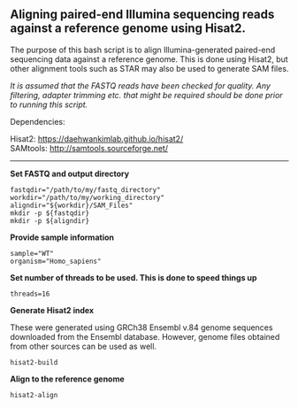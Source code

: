 ## Aligning paired-end Illumina sequencing reads against a reference genome using Hisat2.

The purpose of this bash script is to align Illumina-generated paired-end sequencing data against a reference genome. This is done using Hisat2, but other alignment tools such as STAR may also be used to generate SAM files.  

*It is assumed that the FASTQ reads have been checked for quality. Any filtering, adapter trimming etc. that might be required should be done prior to running this script.*

Dependencies:

Hisat2: https://daehwankimlab.github.io/hisat2/ <br>
SAMtools: http://samtools.sourceforge.net/
___
**Set FASTQ and output directory**

    fastqdir="/path/to/my/fastq_directory"
    workdir="/path/to/my/working_directory"
    aligndir="${workdir}/SAM_Files"
    mkdir -p ${fastqdir}
    mkdir -p ${aligndir}

**Provide sample information**

    sample="WT"
    organism="Homo_sapiens"

**Set number of threads to be used. This is done to speed things up**

    threads=16

**Generate Hisat2 index**

These were generated using GRCh38 Ensembl v.84 genome sequences downloaded from the Ensembl database. However, genome files obtained from other sources can be used as well.

    hisat2-build 

**Align to the reference genome**

    hisat2-align



